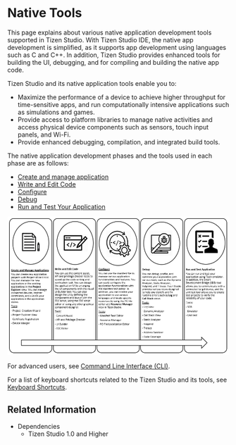 # Native Tools

This page explains about various native application development tools supported in Tizen Studio. With Tizen Studio IDE, the native app development is simplified, as it supports app development using languages such as C and C++.
In addition, Tizen Studio provides enhanced tools for building the UI, debugging, and for compiling and building the native app code.

Tizen Studio and its native application tools enable you to:
- Maximize the performance of a device to achieve higher throughput for time-sensitive apps, and run computationally intensive applications such as simulations and games.
- Provide access to platform libraries to manage native activities and access physical device components such as sensors, touch input panels, and Wi-Fi.
- Provide enhanced debugging, compilation, and integrated build tools. 

The native application development phases and the tools used in each phase are as follows:
- [Create and manage application](managing-projects.md)
- [Write and Edit Code](coding.md) 
- [Configure](configuring.md) 
- [Debug](debugging.md) 
- [Run and Test Your Application](running-testing.md) 

 
![Native application development](./media/nat1.png)

For advanced users, see [Command Line Interface (CLI)](../common-tools/command-line-interface.md).

For a list of keyboard shortcuts related to the Tizen Studio and its tools, see [Keyboard Shortcuts](../common-tools/keyboard-shortcuts.md).

## Related Information
- Dependencies
  - Tizen Studio 1.0 and Higher
